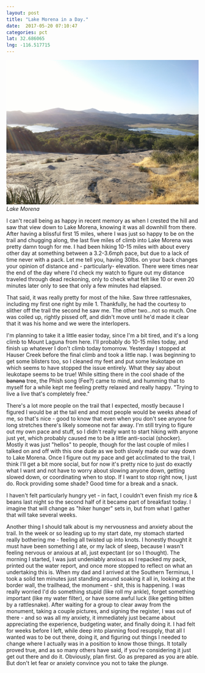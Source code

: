 ```yaml
---
layout: post
title: "Lake Morena in a Day."
date:  2017-05-20 07:10:47
categories: pct
lat: 32.686065 
lng: -116.517715
---
```

![Lake Morena](/assets/img/posts/lake_morena.jpg)
*Lake Morena*

I can't recall being as happy in recent memory as when I crested the hill and saw that view down to Lake Morena, knowing it was all downhill from there.  After having a blissful first 15 miles, where I was just so happy to be on the trail and chugging along, the last five miles of climb into Lake Morena was pretty damn tough for me.  I had been hiking 10-15 miles with about every other day at something between a 3.2-3.6mph pace, but due to a lack of time never with a pack.  Let me tell you, having 30lbs. on your back changes your opinion of distance and - particularly- elevation.  There were times near the end of the day where I'd check my watch to figure out my distance traveled through dead reckoning, only to check what felt like 10 or even 20 minutes later only to see that only a few minutes had elapsed.

That said, it was really pretty for most of the hike.  Saw three rattlesnakes, including my first one right by mile 1.  Thankfully, he had the courtesy to slither off the trail the second he saw me.  The other two...not so much.  One was coiled up, rightly pissed off, and didn't move until he'd made it clear that it was his home and we were the interlopers.

I'm planning to take it a little easier today, since I'm a bit tired, and it's a long climb to Mount Laguna from here.  I'll probably do 10-15 miles today, and finish up whatever I don't climb today tomorrow.  Yesterday I stopped at Hauser Creek before the final climb and took a little nap.  I was beginning to get some blisters too, so I cleaned my feet and put some leukotape on which seems to have stopped the issue entirely.  What they say about leukotape seems to be true!  While sitting there in the cool shade of the ~~banana~~ tree, the Phish song (Fee?) came to mind, and humming that to myself for a while kept me feeling pretty relaxed and really happy.  "Trying to live a live that's completely free."

There's a lot more people on the trail that I expected, mostly because I figured I would be at the tail end and most people would be weeks ahead of me, so that's nice - good to know that even when you don't see anyone for long stretches there's likely someone not far away.  I'm still trying to figure out my own pace and stuff, so I didn't really want to start hiking with anyone just yet, which probably caused me to be a little anti-social (shocker).  Mostly it was just "hellos" to people, though for the last couple of miles I talked on and off with this one dude as we both slowly made our way down to Lake Morena.  Once I figure out my pace and get acclimated to the trail, I think I'll get a bit more social, but for now it's pretty nice to just do exactly what I want and not have to worry about slowing anyone down, getting slowed down, or coordinating when to stop.  If I want to stop right now, I just do.  Rock providing some shade? Good time for a break and a snack.

I haven't felt particularly hungry yet - in fact, I couldn't even finish my rice & beans last night so the second half of it became part of breakfast today.  I imagine that will change as "hiker hunger" sets in, but from what I gather that will take several weeks.

Another thing I should talk about is my nervousness and anxiety about the trail. In the week or so leading up to my start date, my stomach started really bothering me - feeling all twisted up into knots.  I honestly thought it must have been something I ate, or my lack of sleep, because I wasn't feeling nervous or anxious at all, just expectant (or so I thought).  The morning I started, I was just undeniably anxious as I repacked my pack, printed out the water report, and once more stopped to reflect on what an undertaking this is.  When my dad and I arrived at the Southern Terminus, I took a solid ten minutes just standing around soaking it all in, looking at the border wall, the trailhead, the monument - shit, this is happening.  I was really worried I'd do something stupid (like roll my ankle), forget something important (like my water filter), or have some awful luck (like getting bitten by a rattlesnake).  After waiting for a group to clear away from the monument, taking a couple pictures, and signing the register, I was out of there - and so was all my anxiety, it immediately just became about appreciating the experience, budgeting water, and finally doing it.  I had felt for weeks before I left, while deep into planning food resupply, that all I wanted was to be out there, doing it, and figuring out things I needed to change where I actually was in a position to know those things.  It totally proved true, and as so many others have said, if you're considering it just get out there and do it.  Obviously, plan first.  Go as prepared as you are able.  But don't let fear or anxiety convince you not to take the plunge.

